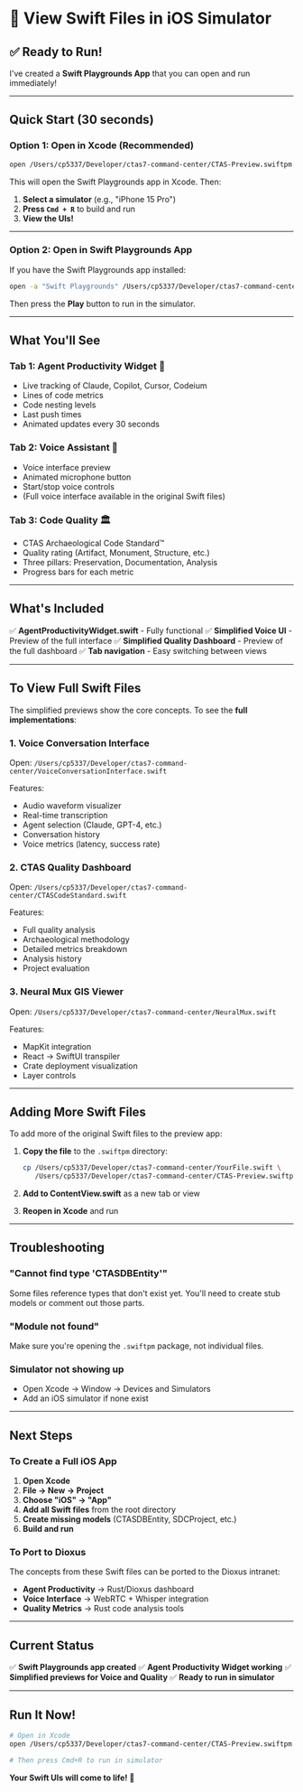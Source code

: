 # 📱 View Swift Files in iOS Simulator

## ✅ Ready to Run!

I've created a **Swift Playgrounds App** that you can open and run immediately!

---

## Quick Start (30 seconds)

### Option 1: Open in Xcode (Recommended)

```bash
open /Users/cp5337/Developer/ctas7-command-center/CTAS-Preview.swiftpm
```

This will open the Swift Playgrounds app in Xcode. Then:

1. **Select a simulator** (e.g., "iPhone 15 Pro")
2. **Press `Cmd + R`** to build and run
3. **View the UIs!**

---

### Option 2: Open in Swift Playgrounds App

If you have the Swift Playgrounds app installed:

```bash
open -a "Swift Playgrounds" /Users/cp5337/Developer/ctas7-command-center/CTAS-Preview.swiftpm
```

Then press the **Play** button to run in the simulator.

---

## What You'll See

### Tab 1: Agent Productivity Widget 🤖
- Live tracking of Claude, Copilot, Cursor, Codeium
- Lines of code metrics
- Code nesting levels
- Last push times
- Animated updates every 30 seconds

### Tab 2: Voice Assistant 🎤
- Voice interface preview
- Animated microphone button
- Start/stop voice controls
- (Full voice interface available in the original Swift files)

### Tab 3: Code Quality 🏛️
- CTAS Archaeological Code Standard™
- Quality rating (Artifact, Monument, Structure, etc.)
- Three pillars: Preservation, Documentation, Analysis
- Progress bars for each metric

---

## What's Included

✅ **AgentProductivityWidget.swift** - Fully functional
✅ **Simplified Voice UI** - Preview of the full interface
✅ **Simplified Quality Dashboard** - Preview of the full dashboard
✅ **Tab navigation** - Easy switching between views

---

## To View Full Swift Files

The simplified previews show the core concepts. To see the **full implementations**:

### 1. Voice Conversation Interface
Open: `/Users/cp5337/Developer/ctas7-command-center/VoiceConversationInterface.swift`

Features:
- Audio waveform visualizer
- Real-time transcription
- Agent selection (Claude, GPT-4, etc.)
- Conversation history
- Voice metrics (latency, success rate)

### 2. CTAS Quality Dashboard
Open: `/Users/cp5337/Developer/ctas7-command-center/CTASCodeStandard.swift`

Features:
- Full quality analysis
- Archaeological methodology
- Detailed metrics breakdown
- Analysis history
- Project evaluation

### 3. Neural Mux GIS Viewer
Open: `/Users/cp5337/Developer/ctas7-command-center/NeuralMux.swift`

Features:
- MapKit integration
- React → SwiftUI transpiler
- Crate deployment visualization
- Layer controls

---

## Adding More Swift Files

To add more of the original Swift files to the preview app:

1. **Copy the file** to the `.swiftpm` directory:
   ```bash
   cp /Users/cp5337/Developer/ctas7-command-center/YourFile.swift \
      /Users/cp5337/Developer/ctas7-command-center/CTAS-Preview.swiftpm/
   ```

2. **Add to ContentView.swift** as a new tab or view

3. **Reopen in Xcode** and run

---

## Troubleshooting

### "Cannot find type 'CTASDBEntity'"
Some files reference types that don't exist yet. You'll need to create stub models or comment out those parts.

### "Module not found"
Make sure you're opening the `.swiftpm` package, not individual files.

### Simulator not showing up
- Open Xcode → Window → Devices and Simulators
- Add an iOS simulator if none exist

---

## Next Steps

### To Create a Full iOS App

1. **Open Xcode**
2. **File → New → Project**
3. **Choose "iOS" → "App"**
4. **Add all Swift files** from the root directory
5. **Create missing models** (CTASDBEntity, SDCProject, etc.)
6. **Build and run**

### To Port to Dioxus

The concepts from these Swift files can be ported to the Dioxus intranet:

- **Agent Productivity** → Rust/Dioxus dashboard
- **Voice Interface** → WebRTC + Whisper integration
- **Quality Metrics** → Rust code analysis tools

---

## Current Status

✅ **Swift Playgrounds app created**
✅ **Agent Productivity Widget working**
✅ **Simplified previews for Voice and Quality**
✅ **Ready to run in simulator**

---

## Run It Now!

```bash
# Open in Xcode
open /Users/cp5337/Developer/ctas7-command-center/CTAS-Preview.swiftpm

# Then press Cmd+R to run in simulator
```

**Your Swift UIs will come to life! 🎉**

